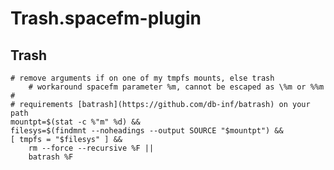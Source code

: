 # Trash.spacefm-plugin
## Trash
    
    # remove arguments if on one of my tmpfs mounts, else trash
    	# workaround spacefm parameter %m, cannot be escaped as \%m or %%m
    #
    # requirements [batrash](https://github.com/db-inf/batrash) on your path
    mountpt=$(stat -c %"m" %d) &&
    filesys=$(findmnt --noheadings --output SOURCE "$mountpt") &&
    [ tmpfs = "$filesys" ] &&
    	rm --force --recursive %F || 
    	batrash %F
    
